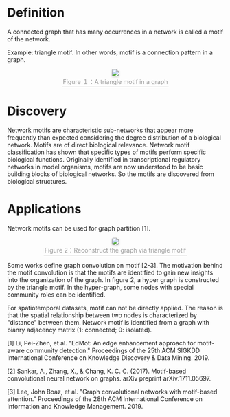 
<head>
    <script src="https://cdn.mathjax.org/mathjax/latest/MathJax.js?config=TeX-AMS-MML_HTMLorMML" type="text/javascript"></script>
    <script type="text/x-mathjax-config">
        MathJax.Hub.Config({
            tex2jax: {
            skipTags: ['script', 'noscript', 'style', 'textarea', 'pre'],
            inlineMath: [['$','$']]
            }
        });
    </script>
</head>

# Definition

A connected graph that has many occurrences in a network is called a motif of the network. 

Example: triangle motif. In other words, motif is a connection pattern in a graph.

<center>
    <img style="border-radius: 0.1225em;
    box-shadow: 0 2px 4px 0 rgba(34,36,38,.12),0 2px 6px 0 rgba(34,36,38,.08);" 
    src="https://raw.githubusercontent.com/Kaimaoge/Kaimaoge.github.io/master/images/triangle.png">
    <br>
    <div style="color:orange; border-bottom: 1px solid #d9d9d9;
    display: inline-block;
    color: #999;
    padding: 2px;">Figure １：A triangle motif in a graph</div>
</center>

# Discovery

Network motifs are characteristic sub-networks that appear more frequently than expected considering the degree distribution of a biological network. Motifs are of direct biological relevance. Network motif classification has shown that specific types of motifs perform specific biological functions. Originally identified in transcriptional regulatory networks in model organisms, motifs are now understood to be basic building blocks of biological networks. So the motifs are discovered from biological structures.

# Applications

Network motifs can be used for graph partition [1].

<center>
    <img style="border-radius: 0.2525em;
    box-shadow: 0 2px 4px 0 rgba(34,36,38,.12),0 2px 6px 0 rgba(34,36,38,.08);" 
    src="https://raw.githubusercontent.com/Kaimaoge/Kaimaoge.github.io/master/images/network_motif.png">
    <br>
    <div style="color:orange; border-bottom: 1px solid #d9d9d9;
    display: inline-block;
    color: #999;
    padding: 2px;">Figure 2：Reconstruct the graph via triangle motif</div>
</center>

Some works define graph convolution on motif [2-3]. The motivation behind the motif convolution is that the motifs are identified to gain new insights into the organization of the graph. In figure 2, a hyper graph is constructed by the triangle motif. In the hyper-graph, some nodes with special community roles can be identified. 

For spatiotemporal datasets, motif can not be directly applied. The reason is that the spatial relationship between two nodes is characterized by "distance" between them. Network motif is identified from a graph with bianry adjacency matrix (1: connected; 0: isolated).  

[1] Li, Pei-Zhen, et al. "EdMot: An edge enhancement approach for motif-aware community detection." Proceedings of the 25th ACM SIGKDD International Conference on Knowledge Discovery & Data Mining. 2019.

[2] Sankar, A., Zhang, X., & Chang, K. C. C. (2017). Motif-based convolutional neural network on graphs. arXiv preprint arXiv:1711.05697.

[3] Lee, John Boaz, et al. "Graph convolutional networks with motif-based attention." Proceedings of the 28th ACM International Conference on Information and Knowledge Management. 2019.

